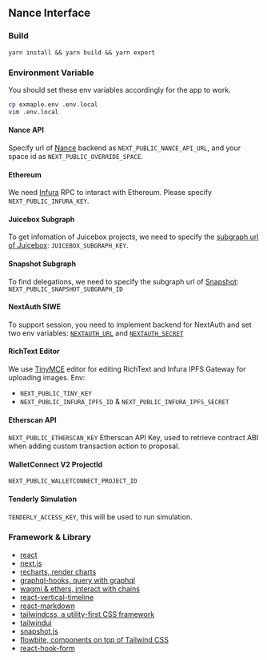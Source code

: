 ## Nance Interface

### Build

```
yarn install && yarn build && yarn export
```

### Environment Variable

You should set these env variables accordingly for the app to work.

```bash
cp exmaple.env .env.local
vim .env.local
```

#### Nance API

Specify url of [Nance](https://nance.app/) backend as `NEXT_PUBLIC_NANCE_API_URL`, and your space id as `NEXT_PUBLIC_OVERRIDE_SPACE`.

#### Ethereum

We need [Infura](https://www.infura.io/) RPC to interact with Ethereum. Please specify `NEXT_PUBLIC_INFURA_KEY`.

#### Juicebox Subgraph

To get infomation of Juicebox projects, we need to specify the [subgraph url of Juicebox](https://docs.juicebox.money/dev/frontend/subgraph/): `JUICEBOX_SUBGRAPH_KEY`.

#### Snapshot Subgraph

To find delegations, we need to specify the subgraph url of [Snapshot](https://thegraph.com/hosted-service/subgraph/snapshot-labs/snapshot): `NEXT_PUBLIC_SNAPSHOT_SUBGRAPH_ID`

#### NextAuth SIWE

To support session, you need to implement backend for NextAuth and set two env variables: [`NEXTAUTH_URL`](https://next-auth.js.org/configuration/options#nextauth_url) and [`NEXTAUTH_SECRET`](https://next-auth.js.org/configuration/options#nextauth_secret)

#### RichText Editor

We use [TinyMCE](https://www.tiny.cloud/) editor for editing RichText and Infura IPFS Gateway for uploading images.
Env: 
* `NEXT_PUBLIC_TINY_KEY`
* `NEXT_PUBLIC_INFURA_IPFS_ID` & `NEXT_PUBLIC_INFURA_IPFS_SECRET`

#### Etherscan API

`NEXT_PUBLIC_ETHERSCAN_KEY` Etherscan API Key, used to retrieve contract ABI when adding custom transaction action to proposal.

#### WalletConnect V2 ProjectId

`NEXT_PUBLIC_WALLETCONNECT_PROJECT_ID`

#### Tenderly Simulation

`TENDERLY_ACCESS_KEY`, this will be used to run simulation.

### Framework & Library

* [react](https://github.com/facebook/react)
* [next.js](https://github.com/vercel/next.js)
* [recharts, render charts](https://github.com/recharts/recharts)
* [graphql-hooks, query with graphql](https://github.com/nearform/graphql-hooks)
* [wagmi & ethers, interact with chains](https://github.com/tmm/wagmi)
* [react-vertical-timeline](https://github.com/stephane-monnot/react-vertical-timeline)
* [react-markdown](https://github.com/remarkjs/react-markdown)
* [tailwindcss, a utility-first CSS framework](https://tailwindcss.com/)
* [tailwindui](https://tailwindui.com/)
* [snapshot.js](https://github.com/snapshot-labs/snapshot.js)
* [flowbite, components on top of Tailwind CSS](https://github.com/themesberg/flowbite-react)
* [react-hook-form](https://github.com/react-hook-form/react-hook-form)
